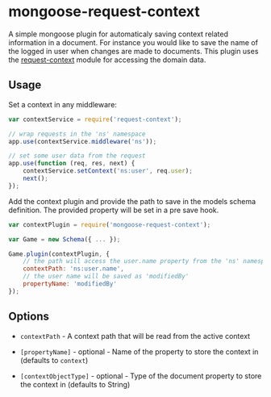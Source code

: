 # mongoose-request-context

A simple mongoose plugin for automaticaly saving context related information in a document. For instance you would like to
save the name of the logged in user when changes are made to documents.
This plugin uses the [request-context](https://www.npmjs.com/package/request-context) module for accessing the domain data.

## Usage

Set a context in any middleware:
```js
var contextService = require('request-context');

// wrap requests in the 'ns' namespace
app.use(contextService.middleware('ns'));

// set some user data from the request
app.use(function (req, res, next) {
	contextService.setContext('ns:user', req.user);
	next();
});
```

Add the context plugin and provide the path to save in the models schema definition. The provided property
will be set in a pre save hook.
```js
var contextPlugin = require('mongoose-request-context');

var Game = new Schema({ ... });

Game.plugin(contextPlugin, {
	// the path will access the user.name property from the 'ns' namespace
	contextPath: 'ns:user.name',
	// the user name will be saved as 'modifiedBy'
	propertyName: 'modifiedBy'
});
```

## Options

- `contextPath` - A context path that will be read from the active context

- `[propertyName]` - optional - Name of the property to store the context in (defaults to `context`)

- `[contextObjectType]` - optional - Type of the document property to store the context in (defaults to String)
